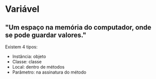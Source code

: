 # Variável
## "Um espaço na memória do computador, onde se pode guardar valores."

Existem 4 tipos:

- Instância: objeto
- Classe: classe
- Local: dentro de métodos
- Parâmetro: na assinatura do método
